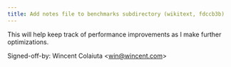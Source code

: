 ```yaml
---
title: Add notes file to benchmarks subdirectory (wikitext, fdccb3b)
---
```


This will help keep track of performance improvements as I make further optimizations.

Signed-off-by: Wincent Colaiuta &lt;win@wincent.com&gt;
